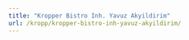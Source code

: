 ```yaml
---
title: "Kropper Bistro Inh. Yavuz Akyildirim"
url: /kropp/kropper-bistro-inh-yavuz-akyildirim/
---
```

